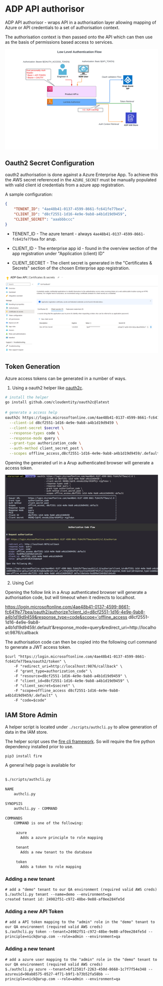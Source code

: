 
# ADP API authorisor

ADP API authorisor - wraps API in a authorisation layer allowing mapping of Azure or API credentials to a set of authorisation context.

The authorisation context is then passed onto the API which can then use as the basis of permissions based access to services.

![hl-design](media/authz-hl.png ':size=75%')

## Oauth2 Secret Configuration

oauth2 authorisation is done against a Azure Enterprise App. To achieve this the AWS secret referenced in the `AZURE_SECRET` must be manually populated with valid client id credentials from a azure app registration.

A sample configuration:

```json
{
	"TENENT_ID": "4ae48b41-0137-4599-8661-fc641fe77bea",
	"CLIENT_ID": "d8cf2551-1d16-4e9e-9ab8-a4b1d19d9459",
	"CLIENT_SECRET": "aaabbbccc"
}
```
* TENENT_ID - The azure tenant - always `4ae48b41-0137-4599-8661-fc641fe77bea` for arup.

* CLIENT_ID - The enterprise app id - found in the overview section of the app registration under "Application (client) ID"

* CLIENT_SECRET - The client secret is generated in the "Certificates & Secrets" section of the chosen Enterprise app registration.

![secret-create](media/secret.png ':size=75%')


## Token Generation

Azure access tokens can be generated in a number of ways.

1. Using a oauth2 helper like [oauth2c](https://github.com/cloudentity/oauth2c).

```bash
# install the helper
go install github.com/cloudentity/oauth2c@latest

# generate a access help
oauth2c https://login.microsoftonline.com/4ae48b41-0137-4599-8661-fc641fe77bea/v2.0 \
  --client-id d8cf2551-1d16-4e9e-9ab8-a4b1d19d9459 \
  --client-secret $secret \
  --response-types code \
  --response-mode query \
  --grant-type authorization_code \
  --auth-method client_secret_post \
  --scopes offline_access,d8cf2551-1d16-4e9e-9ab8-a4b1d19d9459/.default

```

Opening the generated url in a Arup authenticated browser will generate a access token.

![oauth2c-flow](media/code-flow-oauth2c.png ':size=75%')

2. Using Curl

Opening the follow link in a Arup authenticated browser will generate a authorisation code, but will timeout when it redirects to localhost.

https://login.microsoftonline.com/4ae48b41-0137-4599-8661-fc641fe77bea/oauth2/authorize?client_id=d8cf2551-1d16-4e9e-9ab8-a4b1d19d9459&response_type=code&scope='offline_access d8cf2551-1d16-4e9e-9ab8-a4b1d19d9459/.default'&response_mode=query&redirect_uri=http://localhost:9876/callback

The authorisation code can then be copied into the following curl command to generate a JWT access token.

```
$curl "https://login.microsoftonline.com/4ae48b41-0137-4599-8661-fc641fe77bea/oauth2/token" \
	-F "redirect_uri=http://localhost:9876/callback" \
	-F "grant_type=authorization_code" \
	-F "resource=d8cf2551-1d16-4e9e-9ab8-a4b1d19d9459" \
	-F "client_id=d8cf2551-1d16-4e9e-9ab8-a4b1d19d9459" \
	-F "client_secret=$secret" \
	-F "scope=offline_access d8cf2551-1d16-4e9e-9ab8-a4b1d19d9459/.default" \
	-F "code=$code"
```
## IAM Store Admin

A helper script is located under `./scripts/authcli.py` to allow generation of data in the IAM store.

The helper script uses the [fire cli framework](https://google.github.io/python-fire/using-cli/). So will require the fire python dependency installed prior to use.

```
pip3 install fire
```

A general help page is available for 

```

$./scripts/authcli.py 

NAME
    authcli.py

SYNOPSIS
    authcli.py - COMMAND

COMMANDS
    COMMAND is one of the following:

     azure
       Adds a azure principle to role mapping

     tenant
       Adds a new tenant to the database

     token
       Adds a token to role mapping
```

### Adding a new tenant

```
# add a "demo" tenant to our QA environment (required valid AWS creds)
$./authcli.py tenant --name=demo --environment=qa
created tenant id: 24982f51-c972-48be-9e88-af0ee284fe5d

```

### Adding a new API Token

```
# add a API token mapping to the "admin" role in the "demo" tenant to our QA environment (required valid AWS creds)
$./authcli.py token --tenant=24982f51-c972-48be-9e88-af0ee284fe5d --principle=nick@arup.com --role=admin --environment=qa
```

### Adding a new tenant

```
# add a azure user mapping to the "admin" role in the "demo" tenant to our QA environment (required valid AWS creds)
$./authcli.py azure --tenant=bf12581f-2263-450d-8668-1c7f7f54e348 --azureuid=98ab8575-0527-4f71-b9f1-b73b52fa58bb --principle=nick@arup.com --role=admin --environment=qa
```



